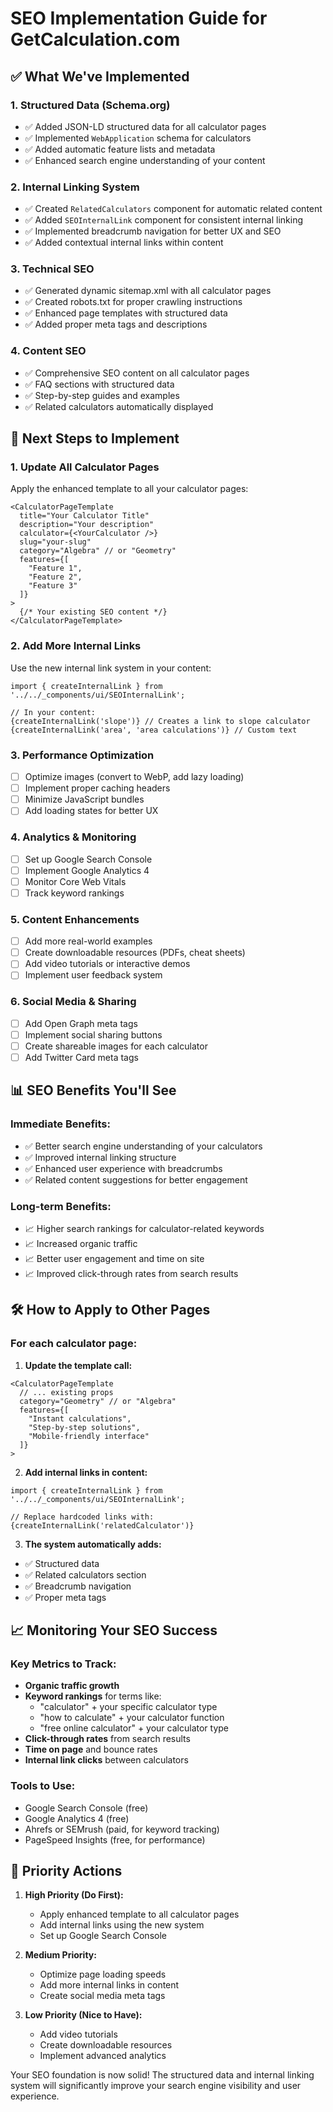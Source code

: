 # SEO Implementation Guide for GetCalculation.com

## ✅ **What We've Implemented**

### 1. **Structured Data (Schema.org)**
- ✅ Added JSON-LD structured data for all calculator pages
- ✅ Implemented `WebApplication` schema for calculators
- ✅ Added automatic feature lists and metadata
- ✅ Enhanced search engine understanding of your content

### 2. **Internal Linking System**
- ✅ Created `RelatedCalculators` component for automatic related content
- ✅ Added `SEOInternalLink` component for consistent internal linking
- ✅ Implemented breadcrumb navigation for better UX and SEO
- ✅ Added contextual internal links within content

### 3. **Technical SEO**
- ✅ Generated dynamic sitemap.xml with all calculator pages
- ✅ Created robots.txt for proper crawling instructions
- ✅ Enhanced page templates with structured data
- ✅ Added proper meta tags and descriptions

### 4. **Content SEO**
- ✅ Comprehensive SEO content on all calculator pages
- ✅ FAQ sections with structured data
- ✅ Step-by-step guides and examples
- ✅ Related calculators automatically displayed

## 🚀 **Next Steps to Implement**

### 1. **Update All Calculator Pages**
Apply the enhanced template to all your calculator pages:

```tsx
<CalculatorPageTemplate
  title="Your Calculator Title"
  description="Your description"
  calculator={<YourCalculator />}
  slug="your-slug"
  category="Algebra" // or "Geometry"
  features={[
    "Feature 1",
    "Feature 2",
    "Feature 3"
  ]}
>
  {/* Your existing SEO content */}
</CalculatorPageTemplate>
```

### 2. **Add More Internal Links**
Use the new internal link system in your content:

```tsx
import { createInternalLink } from '../../_components/ui/SEOInternalLink';

// In your content:
{createInternalLink('slope')} // Creates a link to slope calculator
{createInternalLink('area', 'area calculations')} // Custom text
```

### 3. **Performance Optimization**
- [ ] Optimize images (convert to WebP, add lazy loading)
- [ ] Implement proper caching headers
- [ ] Minimize JavaScript bundles
- [ ] Add loading states for better UX

### 4. **Analytics & Monitoring**
- [ ] Set up Google Search Console
- [ ] Implement Google Analytics 4
- [ ] Monitor Core Web Vitals
- [ ] Track keyword rankings

### 5. **Content Enhancements**
- [ ] Add more real-world examples
- [ ] Create downloadable resources (PDFs, cheat sheets)
- [ ] Add video tutorials or interactive demos
- [ ] Implement user feedback system

### 6. **Social Media & Sharing**
- [ ] Add Open Graph meta tags
- [ ] Implement social sharing buttons
- [ ] Create shareable images for each calculator
- [ ] Add Twitter Card meta tags

## 📊 **SEO Benefits You'll See**

### Immediate Benefits:
- ✅ Better search engine understanding of your calculators
- ✅ Improved internal linking structure
- ✅ Enhanced user experience with breadcrumbs
- ✅ Related content suggestions for better engagement

### Long-term Benefits:
- 📈 Higher search rankings for calculator-related keywords
- 📈 Increased organic traffic
- 📈 Better user engagement and time on site
- 📈 Improved click-through rates from search results

## 🛠 **How to Apply to Other Pages**

### For each calculator page:

1. **Update the template call:**
```tsx
<CalculatorPageTemplate
  // ... existing props
  category="Geometry" // or "Algebra"
  features={[
    "Instant calculations",
    "Step-by-step solutions",
    "Mobile-friendly interface"
  ]}
>
```

2. **Add internal links in content:**
```tsx
import { createInternalLink } from '../../_components/ui/SEOInternalLink';

// Replace hardcoded links with:
{createInternalLink('relatedCalculator')}
```

3. **The system automatically adds:**
- ✅ Structured data
- ✅ Related calculators section
- ✅ Breadcrumb navigation
- ✅ Proper meta tags

## 📈 **Monitoring Your SEO Success**

### Key Metrics to Track:
- **Organic traffic growth**
- **Keyword rankings** for terms like:
  - "calculator" + your specific calculator type
  - "how to calculate" + your calculator function
  - "free online calculator" + your calculator type
- **Click-through rates** from search results
- **Time on page** and bounce rates
- **Internal link clicks** between calculators

### Tools to Use:
- Google Search Console (free)
- Google Analytics 4 (free)
- Ahrefs or SEMrush (paid, for keyword tracking)
- PageSpeed Insights (free, for performance)

## 🎯 **Priority Actions**

1. **High Priority (Do First):**
   - Apply enhanced template to all calculator pages
   - Add internal links using the new system
   - Set up Google Search Console

2. **Medium Priority:**
   - Optimize page loading speeds
   - Add more internal links in content
   - Create social media meta tags

3. **Low Priority (Nice to Have):**
   - Add video tutorials
   - Create downloadable resources
   - Implement advanced analytics

Your SEO foundation is now solid! The structured data and internal linking system will significantly improve your search engine visibility and user experience.
